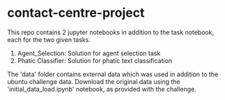 # contact-centre-project

This repo contains 2 jupyter notebooks in addition to the task notebook, each for the two given tasks.
1. Agent_Selection: Solution for agent selection task 
2. Phatic Classifier: Solution for phatic text classification

The 'data' folder contains external data which was used in addition to the ubuntu challenge data.
Download the original data using the 'initial_data_load.ipynb' notebook, as provided with the challenge.


